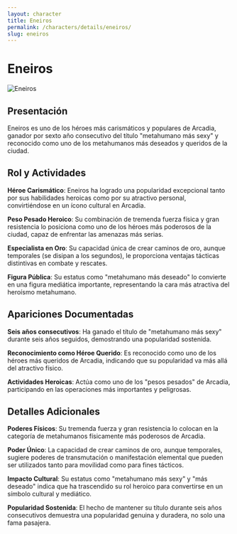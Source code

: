 ```yaml
---
layout: character
title: Eneiros
permalink: /characters/details/eneiros/
slug: eneiros
---
```


# Eneiros

<div class="character-photo">
  <img src="{{ site.baseurl }}/assets/img/characters/Eneiros.png" alt="Eneiros" />
</div>

## Presentación

Eneiros es uno de los héroes más carismáticos y populares de Arcadia, ganador por sexto año consecutivo del título "metahumano más sexy" y reconocido como uno de los metahumanos más deseados y queridos de la ciudad.

## Rol y Actividades

**Héroe Carismático**: Eneiros ha logrado una popularidad excepcional tanto por sus habilidades heroicas como por su atractivo personal, convirtiéndose en un ícono cultural en Arcadia.

**Peso Pesado Heroico**: Su combinación de tremenda fuerza física y gran resistencia lo posiciona como uno de los héroes más poderosos de la ciudad, capaz de enfrentar las amenazas más serias.

**Especialista en Oro**: Su capacidad única de crear caminos de oro, aunque temporales (se disipan a los segundos), le proporciona ventajas tácticas distintivas en combate y rescates.

**Figura Pública**: Su estatus como "metahumano más deseado" lo convierte en una figura mediática importante, representando la cara más atractiva del heroísmo metahumano.

## Apariciones Documentadas

**Seis años consecutivos**: Ha ganado el título de "metahumano más sexy" durante seis años seguidos, demostrando una popularidad sostenida.

**Reconocimiento como Héroe Querido**: Es reconocido como uno de los héroes más queridos de Arcadia, indicando que su popularidad va más allá del atractivo físico.

**Actividades Heroicas**: Actúa como uno de los "pesos pesados" de Arcadia, participando en las operaciones más importantes y peligrosas.

## Detalles Adicionales

**Poderes Físicos**: Su tremenda fuerza y gran resistencia lo colocan en la categoría de metahumanos físicamente más poderosos de Arcadia.

**Poder Único**: La capacidad de crear caminos de oro, aunque temporales, sugiere poderes de transmutación o manifestación elemental que pueden ser utilizados tanto para movilidad como para fines tácticos.

**Impacto Cultural**: Su estatus como "metahumano más sexy" y "más deseado" indica que ha trascendido su rol heroico para convertirse en un símbolo cultural y mediático.

**Popularidad Sostenida**: El hecho de mantener su título durante seis años consecutivos demuestra una popularidad genuina y duradera, no solo una fama pasajera.